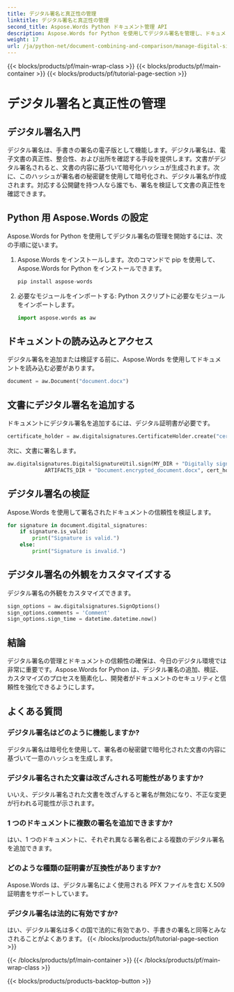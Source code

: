 ```yaml
---
title: デジタル署名と真正性の管理
linktitle: デジタル署名と真正性の管理
second_title: Aspose.Words Python ドキュメント管理 API
description: Aspose.Words for Python を使用してデジタル署名を管理し、ドキュメントの信頼性を確保する方法を学びます。ソース コード付きのステップ バイ ステップ ガイド。
weight: 17
url: /ja/python-net/document-combining-and-comparison/manage-digital-signatures/
---
```


{{< blocks/products/pf/main-wrap-class >}}
{{< blocks/products/pf/main-container >}}
{{< blocks/products/pf/tutorial-page-section >}}

# デジタル署名と真正性の管理

## デジタル署名入門

デジタル署名は、手書きの署名の電子版として機能します。デジタル署名は、電子文書の真正性、整合性、および出所を確認する手段を提供します。文書がデジタル署名されると、文書の内容に基づいて暗号化ハッシュが生成されます。次に、このハッシュが署名者の秘密鍵を使用して暗号化され、デジタル署名が作成されます。対応する公開鍵を持つ人なら誰でも、署名を検証して文書の真正性を確認できます。

## Python 用 Aspose.Words の設定

Aspose.Words for Python を使用してデジタル署名の管理を開始するには、次の手順に従います。

1. Aspose.Words をインストールします。次のコマンドで pip を使用して、Aspose.Words for Python をインストールできます。
   
   ```python
   pip install aspose-words
   ```

2. 必要なモジュールをインポートする: Python スクリプトに必要なモジュールをインポートします。
   
   ```python
   import aspose.words as aw
   ```

## ドキュメントの読み込みとアクセス

デジタル署名を追加または検証する前に、Aspose.Words を使用してドキュメントを読み込む必要があります。

```python
document = aw.Document("document.docx")
```

## 文書にデジタル署名を追加する

ドキュメントにデジタル署名を追加するには、デジタル証明書が必要です。

```python
certificate_holder = aw.digitalsignatures.CertificateHolder.create("certificate.pfx", "password")
```

次に、文書に署名します。

```python
aw.digitalsignatures.DigitalSignatureUtil.sign(MY_DIR + "Digitally signed.docx",
            ARTIFACTS_DIR + "Document.encrypted_document.docx", cert_holder, sign_options)
```

## デジタル署名の検証

Aspose.Words を使用して署名されたドキュメントの信頼性を検証します。

```python
for signature in document.digital_signatures:
    if signature.is_valid:
        print("Signature is valid.")
    else:
        print("Signature is invalid.")
```

## デジタル署名の外観をカスタマイズする

デジタル署名の外観をカスタマイズできます。

```python
sign_options = aw.digitalsignatures.SignOptions()
sign_options.comments = 'Comment'
sign_options.sign_time = datetime.datetime.now()
```

## 結論

デジタル署名の管理とドキュメントの信頼性の確保は、今日のデジタル環境では非常に重要です。Aspose.Words for Python は、デジタル署名の追加、検証、カスタマイズのプロセスを簡素化し、開発者がドキュメントのセキュリティと信頼性を強化できるようにします。

## よくある質問

### デジタル署名はどのように機能しますか?

デジタル署名は暗号化を使用して、署名者の秘密鍵で暗号化された文書の内容に基づいて一意のハッシュを生成します。

### デジタル署名された文書は改ざんされる可能性がありますか?

いいえ、デジタル署名された文書を改ざんすると署名が無効になり、不正な変更が行われる可能性が示されます。

### 1 つのドキュメントに複数の署名を追加できますか?

はい、1 つのドキュメントに、それぞれ異なる署名者による複数のデジタル署名を追加できます。

### どのような種類の証明書が互換性がありますか?

Aspose.Words は、デジタル署名によく使用される PFX ファイルを含む X.509 証明書をサポートしています。

### デジタル署名は法的に有効ですか?

はい、デジタル署名は多くの国で法的に有効であり、手書きの署名と同等とみなされることがよくあります。
{{< /blocks/products/pf/tutorial-page-section >}}

{{< /blocks/products/pf/main-container >}}
{{< /blocks/products/pf/main-wrap-class >}}

{{< blocks/products/products-backtop-button >}}
